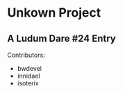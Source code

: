 Unkown Project
==============

A Ludum Dare #24 Entry
----------------------

Contributors:
-  bwdevel
-  innidael
-  isoterix
